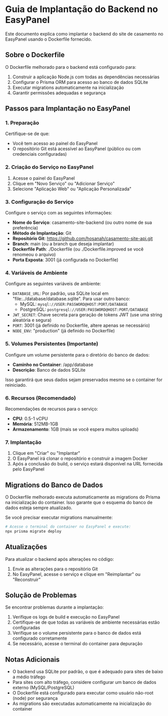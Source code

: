 # Guia de Implantação do Backend no EasyPanel

Este documento explica como implantar o backend do site de casamento no EasyPanel usando o Dockerfile fornecido.

## Sobre o Dockerfile

O Dockerfile melhorado para o backend está configurado para:

1. Construir a aplicação Node.js com todas as dependências necessárias
2. Configurar o Prisma ORM para acesso ao banco de dados SQLite
3. Executar migrations automaticamente na inicialização
4. Garantir permissões adequadas e segurança

## Passos para Implantação no EasyPanel

### 1. Preparação

Certifique-se de que:
- Você tem acesso ao painel do EasyPanel
- O repositório Git está acessível ao EasyPanel (público ou com credenciais configuradas)

### 2. Criação do Serviço no EasyPanel

1. Acesse o painel do EasyPanel
2. Clique em "Novo Serviço" ou "Adicionar Serviço"
3. Selecione "Aplicação Web" ou "Aplicação Personalizada"

### 3. Configuração do Serviço

Configure o serviço com as seguintes informações:

- **Nome do Serviço**: casamento-site-backend (ou outro nome de sua preferência)
- **Método de Implantação**: Git
- **Repositório Git**: https://github.com/hosanah/casamento-site-api.git
- **Branch**: main (ou a branch que deseja implantar)
- **Dockerfile Path**: ./Dockerfile (ou ./Dockerfile.improved se você renomeou o arquivo)
- **Porta Exposta**: 3001 (já configurada no Dockerfile)

### 4. Variáveis de Ambiente

Configure as seguintes variáveis de ambiente:

- `DATABASE_URL`: Por padrão, usa SQLite local em "file:../database/database.sqlite". Para usar outro banco:
  - MySQL: `mysql://USER:PASSWORD@HOST:PORT/DATABASE`
  - PostgreSQL: `postgresql://USER:PASSWORD@HOST:PORT/DATABASE`
- `JWT_SECRET`: Chave secreta para geração de tokens JWT (use uma string aleatória e segura)
- `PORT`: 3001 (já definido no Dockerfile, altere apenas se necessário)
- `NODE_ENV`: "production" (já definido no Dockerfile)

### 5. Volumes Persistentes (Importante)

Configure um volume persistente para o diretório do banco de dados:

- **Caminho no Container**: /app/database
- **Descrição**: Banco de dados SQLite

Isso garantirá que seus dados sejam preservados mesmo se o container for reiniciado.

### 6. Recursos (Recomendado)

Recomendações de recursos para o serviço:
- **CPU**: 0.5-1 vCPU
- **Memória**: 512MB-1GB
- **Armazenamento**: 1GB (mais se você espera muitos uploads)

### 7. Implantação

1. Clique em "Criar" ou "Implantar"
2. O EasyPanel irá clonar o repositório e construir a imagem Docker
3. Após a conclusão do build, o serviço estará disponível na URL fornecida pelo EasyPanel

## Migrations do Banco de Dados

O Dockerfile melhorado executa automaticamente as migrations do Prisma na inicialização do container. Isso garante que o esquema do banco de dados esteja sempre atualizado.

Se você precisar executar migrations manualmente:

```bash
# Acesse o terminal do container no EasyPanel e execute:
npx prisma migrate deploy
```

## Atualizações

Para atualizar o backend após alterações no código:

1. Envie as alterações para o repositório Git
2. No EasyPanel, acesse o serviço e clique em "Reimplantar" ou "Reconstruir"

## Solução de Problemas

Se encontrar problemas durante a implantação:

1. Verifique os logs de build e execução no EasyPanel
2. Certifique-se de que todas as variáveis de ambiente necessárias estão configuradas
3. Verifique se o volume persistente para o banco de dados está configurado corretamente
4. Se necessário, acesse o terminal do container para depuração

## Notas Adicionais

- O backend usa SQLite por padrão, o que é adequado para sites de baixo a médio tráfego
- Para sites com alto tráfego, considere configurar um banco de dados externo (MySQL/PostgreSQL)
- O Dockerfile está configurado para executar como usuário não-root (node) por segurança
- As migrations são executadas automaticamente na inicialização do container
